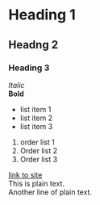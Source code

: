 # Heading 1  
## Headng 2  
### Heading 3  
*Italic*  
**Bold**  
- list item 1  
- list item 2  
- list item 3  
1. order list 1
2. Order list 2
3. Order list 3  

[link to site](www.dingopress.com)  
This is plain text.   
Another line of plain text. 